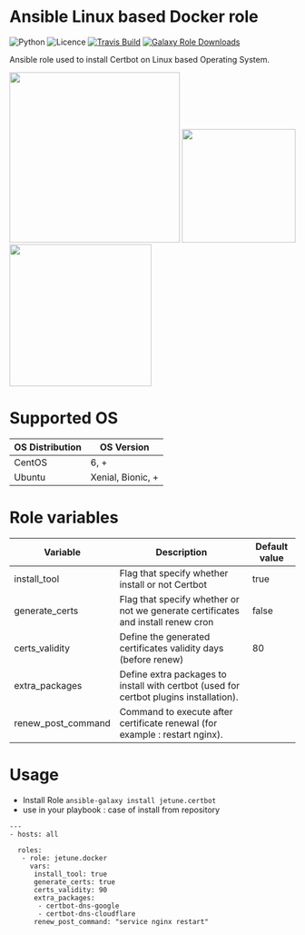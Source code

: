 # Ansible Linux based Docker role

![Python](https://img.shields.io/pypi/pyversions/testinfra.svg?style=flat)
![Licence](https://img.shields.io/github/license/kube-cloud/ansible-role-certbot.svg?style=flat)
[![Travis Build](https://img.shields.io/travis/kube-cloud/ansible-role-certbot.svg?style=flat)](https://travis-ci.com/kube-cloud/ansible-role-certbot)
[![Galaxy Role Downloads](https://img.shields.io/ansible/role/d/42882.svg?style=flat)](https://galaxy.ansible.com/jetune/certbot)

Ansible role used to install Certbot on Linux based Operating System.

<a href="https://www.kube-cloud.com/"><img width="300" src="https://kube-cloud.com/images/branding/logo/kubecloud-logo-single_writing_horizontal_color_300x112px.png" /></a>
<a href="https://www.redhat.com/fr/technologies/management/ansible"><img width="200" src="https://getvectorlogo.com/wp-content/uploads/2019/01/red-hat-ansible-vector-logo.png" /></a>
<a href="https://certbot.eff.org/"><img width="250" src="https://udona.fr/wp-content/uploads/2018/03/le-certlogo-wide.png" /></a>

# Supported OS

| OS Distribution | OS Version |
| ------ | ------ |
| CentOS | 6, + |
| Ubuntu | Xenial, Bionic, + | 

# Role variables

| Variable | Description | Default value |
| ------ | ------ | ------ |
| install_tool | Flag that specify whether install or not Certbot | true |
| generate_certs | Flag that specify whether or not we generate certificates and install renew cron | false |
| certs_validity | Define the generated certificates validity days (before renew) | 80 |
| extra_packages | Define extra packages to install with certbot (used for certbot plugins installation). |  |
| renew_post_command | Command to execute after certificate renewal (for example : restart nginx). |  |

# Usage

* Install Role ``` ansible-galaxy install jetune.certbot ```
* use in your playbook : case of install from repository
```
---
- hosts: all

  roles:
   - role: jetune.docker
     vars:
      install_tool: true
      generate_certs: true
      certs_validity: 90
      extra_packages:
       - certbot-dns-google
       - certbot-dns-cloudflare
      renew_post_command: "service nginx restart"
      
```
